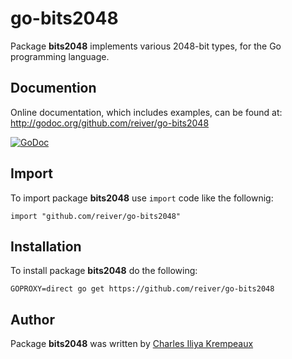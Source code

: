 # go-bits2048

Package **bits2048** implements various 2048-bit types, for the Go programming language.

## Documention

Online documentation, which includes examples, can be found at: http://godoc.org/github.com/reiver/go-bits2048

[![GoDoc](https://godoc.org/github.com/reiver/go-bits2048?status.svg)](https://godoc.org/github.com/reiver/go-bits2048)

## Import

To import package **bits2048** use `import` code like the follownig:
```
import "github.com/reiver/go-bits2048"
```

## Installation

To install package **bits2048** do the following:
```
GOPROXY=direct go get https://github.com/reiver/go-bits2048
```

## Author

Package **bits2048** was written by [Charles Iliya Krempeaux](http://reiver.link)
